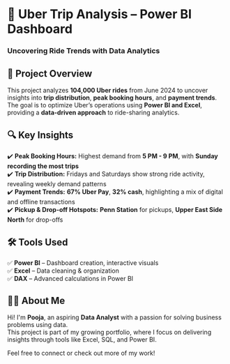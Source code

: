 # 🚗 Uber Trip Analysis – Power BI Dashboard  
### Uncovering Ride Trends with Data Analytics  

## 📌 Project Overview  
This project analyzes **104,000 Uber rides** from June 2024 to uncover insights into **trip distribution**, **peak booking hours**, and **payment trends**. The goal is to optimize Uber’s operations using **Power BI and Excel**, providing a **data-driven approach** to ride-sharing analytics.  

## 🔍 Key Insights  
✔️ **Peak Booking Hours:** Highest demand from **5 PM - 9 PM**, with **Sunday recording the most trips**  
✔️ **Trip Distribution:** Fridays and Saturdays show strong ride activity, revealing weekly demand patterns  
✔️ **Payment Trends:** **67% Uber Pay**, **32% cash**, highlighting a mix of digital and offline transactions  
✔️ **Pickup & Drop-off Hotspots:** **Penn Station** for pickups, **Upper East Side North** for drop-offs  

## 🛠️ Tools Used  
✅ **Power BI** – Dashboard creation, interactive visuals  
✅ **Excel** – Data cleaning & organization  
✅ **DAX** – Advanced calculations in Power BI  


## 👩‍💻 About Me

Hi! I'm **Pooja**, an aspiring **Data Analyst** with a passion for solving business problems using data.  
This project is part of my growing portfolio, where I focus on delivering insights through tools like Excel, SQL, and Power BI.

Feel free to connect or check out more of my work!
